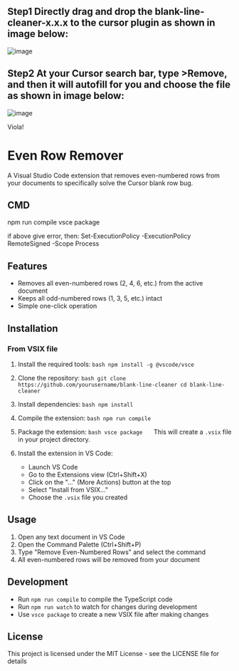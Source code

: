 ## Step1 Directly drag and drop the blank-line-cleaner-x.x.x to the cursor plugin as shown in image below:
![image](https://github.com/user-attachments/assets/1fc3e594-8d84-4bb8-9aef-7bc59eed2afb)

## Step2 At your Cursor search bar, type >Remove, and then it will autofill for you and choose the file as shown in image below:
![image](https://github.com/user-attachments/assets/96e6ca24-873d-4d67-b982-65644a46918a)

Viola!

# Even Row Remover

A Visual Studio Code extension that removes even-numbered rows from your documents to specifically solve the Cursor blank row bug.

## CMD

npm run compile
vsce package

if above give error, then:
Set-ExecutionPolicy -ExecutionPolicy RemoteSigned -Scope Process


## Features

- Removes all even-numbered rows (2, 4, 6, etc.) from the active document
- Keeps all odd-numbered rows (1, 3, 5, etc.) intact
- Simple one-click operation

## Installation

### From VSIX file

1. Install the required tools:   ```bash
   npm install -g @vscode/vsce   ```

2. Clone the repository:   ```bash
   git clone https://github.com/yourusername/blank-line-cleaner
   cd blank-line-cleaner   ```

3. Install dependencies:   ```bash
   npm install   ```

4. Compile the extension:   ```bash
   npm run compile   ```

5. Package the extension:   ```bash
   vsce package   ```
   This will create a `.vsix` file in your project directory.

6. Install the extension in VS Code:
   - Launch VS Code
   - Go to the Extensions view (Ctrl+Shift+X)
   - Click on the "..." (More Actions) button at the top
   - Select "Install from VSIX..."
   - Choose the `.vsix` file you created

## Usage

1. Open any text document in VS Code
2. Open the Command Palette (Ctrl+Shift+P)
3. Type "Remove Even-Numbered Rows" and select the command
4. All even-numbered rows will be removed from your document

## Development

- Run `npm run compile` to compile the TypeScript code
- Run `npm run watch` to watch for changes during development
- Use `vsce package` to create a new VSIX file after making changes

## License

This project is licensed under the MIT License - see the LICENSE file for details
